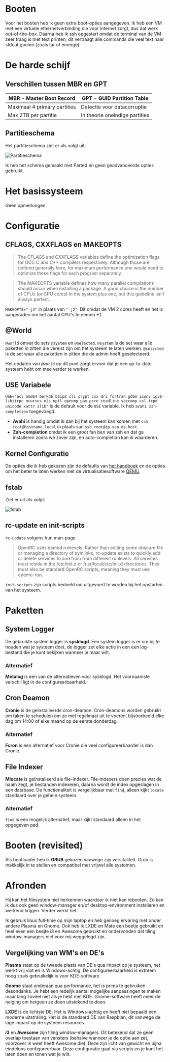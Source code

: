 # Booten
Voor het booten heb ik geen extra boot-opties aangegeven. Ik heb een VM met een virtuele ethernetverbinding die voor internet zorgt, dus dat werk out-of-the-box. Daarna heb ik ssh opgestart omdat de terminal van de VM zeer traag is met text printen, dit vertraagt alle commands die veel text naar stdout gooien (zoals tar of emerge).

# De harde schijf
## Verschillen tussen MBR en GPT
MBR - Master Boot Record | GPT - GUID Partition Table
------------------------ | --------------------------
Maximaal 4 primary partities | Detectie voor datacorruptie
Max 2TB per partitie | In theorie oneindige partities

## Partitieschema
Het partitieschema ziet er als volgt uit:

![Partitieschema](https://cooledomeinnaam.nl/Partitieschema.png)

Ik heb het schema gemaakt met Parted en geen geadvanceerde opties gebruikt.

# Het basissysteem
Geen opmerkingen.

# Configuratie
## CFLAGS, CXXFLAGS en MAKEOPTS
> The CFLAGS and CXXFLAGS variables define the optimization flags for GCC C and C++ compilers respectively. Although those are defined generally here, for maximum performance one would need to optimize these flags for each program separately.

> The MAKEOPTS variable defines how many parallel compilations should occur when installing a package. A good choice is the number of CPUs (or CPU cores) in the system plus one, but this guideline isn't always perfect.

`MAKEOPTS="-j3"` in plaats van `"-j2"`. Dit omdat de VM 2 cores heeft en het is aangeraden om het aantal CPU's te nemen +1.

## @World
`@world` omvat de sets `@system` en `@selected`. `@system` is de set waar alle paketten in zitten die vereist zijn om het systeem te laten werken. `@selected` is de set waar alle paketten in zitten die de admin heeft geselecteerd.

Het updaten van `@world` op dit punt zorgt ervoor dat je een up-to-date systeem hebt om mee verder te werken.

## USE Variabele
`USE="acl amd64 berkdb bzip2 cli crypt cxx dri fortran gdbm iconv ipv6 libtirpc ncurses nls nptl openmp pam pcre readline seccomp ssl tcpd unicode xattr zlib"` is de default voor de `USE` variable. Ik heb `avahi zsh-completion` toegevoegd.
* __Avahi__ is handig omdat ik dan bij het systeem kan komen met `ssh root@hostname.local` in plaats van `ssh root@ip.van.de.host`.
* __Zsh-completion__ omdat ik een groot fan ben van zsh en dat ga installeren zodra we zover zijn, en auto-completion kan ik waarderen.

## Kernel Configuratie
De opties die ik heb gekozen zijn de defaults van [het handboek](https://wiki.gentoo.org/wiki/Handbook:AMD64/Full/Installation#Activating_required_options) en de opties om het beter te laten werken met de virtualisatiesoftware [QEMU](https://wiki.gentoo.org/wiki/QEMU/Linux_guest).

## fstab
Ziet er uit als volgt:

![fstab](https://cooledomeinnaam.nl/fstab.png)

## rc-update en init-scripts
`rc-update` volgens hun man-page
> OpenRC uses named runlevels.  Rather than editing some obscure file or managing a directory of symlinks, rc-update exists to quickly add or delete services to and from from different runlevels. All services must reside in the /etc/init.d or /usr/local/etc/init.d directories.  They must also be standard OpenRC scripts, meaning they must use openrc-run.

`init-scripts` zijn scripts bedoeld om uitgevoert te worden bij het opstarten van het systeem.

# Paketten
## System Logger
De gebruikte system logger is __sysklogd__. Een system logger is er om bij te houden wat je systeem doet, de logger zet elke actie in een een log-bestand die je kunt bekijken wanneer je maar wilt.
### Alternatief
__Metalog__ is een van de alternatieven voor sysklogd. Het voornaamste verschil ligt in de configureerbaarheid.

## Cron Deamon
__Cronie__ is de geinstalleerde cron-deamon. Cron-deamons worden gebruikt om taken te schedulen om ze met regelmaat uit te voeren, bijvoorbeeld elke dag om 14:00 of elke maand op de eerste donderdag.
### Alternatief
__Fcron__ is een alternatief voor Cronie die veel configureerbaarder is dan Cronie.

## File Indexer
__Mlocate__ is geïnstalleerd als file-indexer. File-indexers doen precies wat de naam zegt, je bestanden indexeren, daarna wordt de index opgeslagen in een database. De functionaliteit is vergelijkbaar met `find`, alleen kijkt `locate` standaard over je gehele systeem.
### Alternatief
`find` is een mogelijk alternatief, maar kijkt standaard alleen in het opgegeven pad.

# Booten (revisited)
Als bootloader heb ik __GRUB__ gekozen vanwege zijn versitaliteit. Grub is makkelijk in te stellen en compatibel met vrijwel alle systemen.

# Afronden
Hij kan het filesystem niet herkennen waardoor ik niet kan rebooten. Zo kan ik dus ook geen window-manager en/of desktop-environment installeren en werkend krijgen. Verder werkt het.

Ik gebruik linux full-time op mijn laptop en heb genoeg ervaring met onder andere Plasma en Gnome. Ook heb ik LXDE en Mate een beetje gebruikt en heel even een beejte i3 en Awesome gebruikt en ondervonden dat tiling window-managers niet voor mij weggelegd zijn.
## Vergelijking van WM's en DE's
__Plasma__ staat op de tweede plaats van DE's qua impact op je systeem, het werkt vrij vlot en is Windows-achtig. De configureerbaarheid is extreem hoog zoals gebruikelijk is voor KDE-software.

__Gnome__ staat onderaan qua performance, het is prima te gebruiken desondanks. Je hebt een redelijk aantal mogelijke aanpassingen te maken maar lang zoveel niet als je hebt met KDE. Gnome-software heeft meer de neiging om hetgeen ze doen uitstekend te doen.

__LXDE__ is de lichtste DE. Het is Windows-achtig en heeft niet bepaald een moderne uitstraling. Het is de standaard DE van Raspbian, dit vanwege de lage impact op de systeem resources.

__i3__ en __Awesome__ zijn tiling window-managers. Dit betekend dat ze geen overlap toestaan van vensters (behalve wanneer je de optie aan zet, voorzover ik weet heeft Awesome die). Deze zijn licht van gewicht en bijna eindeloos configureerbaar. Deze configuratie gaat via scripts en je kunt het laten doen en tonen wat je wilt.